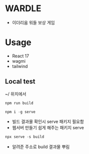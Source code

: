 # WARDLE
- 이더리움 워들 보상 게임
# Usage
- React 17
- wagmi
- tailwind


## Local test
~/ 위치에서
```js
npm run build
```

```js
npm i -g serve
```
- 빌드 결과물 확인시 serve 패키지 필요함
- 웹서버 만들기 쉽게 해주는 패키지 serve

```js
npx serve -s build
```
- 알려준 주소로 build 결과물 뿌림